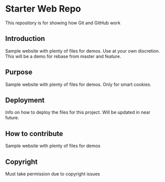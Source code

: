 # Starter Web Repo

This repository is for showing how Git and GitHub work

## Introduction

Sample website with plenty of files for demos. Use at your own discretion. This will be a demo for rebase from master and feature.

## Purpose

Sample website with plenty of files for demos. Only for smart cookies.

## Deployment
Info on how to deploy the files for this project. Will be updated in near future.

## How to contribute
Sample website with plenty of files for demos

## Copyright
Must take permission due to copyright issues


